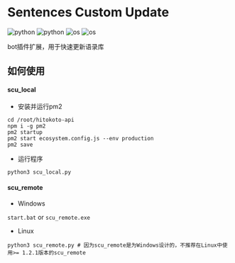 # Sentences Custom Update

![python](https://img.shields.io/badge/Version-1.2.3-cyan) ![python](https://img.shields.io/badge/Python-3.11.3-blue) ![os](https://img.shields.io/badge/OS-remote|Windows-orange) ![os](https://img.shields.io/badge/OS-local|All-orange)

bot插件扩展，用于快速更新语录库

## 如何使用

#### scu_local

- 安装并运行pm2

```
cd /root/hitokoto-api
npm i -g pm2
pm2 startup
pm2 start ecosystem.config.js --env production
pm2 save
```

- 运行程序

`python3 scu_local.py`

#### scu_remote

- Windows

`start.bat` or `scu_remote.exe`

- Linux

`python3 scu_remote.py # 因为scu_remote是为Windows设计的，不推荐在Linux中使用>= 1.2.1版本的scu_remote`
